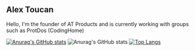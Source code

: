 <h2> Alex Toucan </h2>
<p> Hello, I'm the founder of AT Products and is currently working with groups such as ProtDos (CodingHome)</p>

[![Anurag's GitHub stats](https://github-readme-stats.vercel.app/api?username=Alex-Toucan)](https://github.com/anuraghazra/github-readme-stats)
![Anurag's GitHub stats](https://github-readme-stats.vercel.app/api?username=anuraghazra&show_icons=true&theme=dark)
[![Top Langs](https://github-readme-stats.vercel.app/api/top-langs/?username=Alex-Toucan&langs_count=8)](https://github.com/anuraghazra/github-readme-stats)
